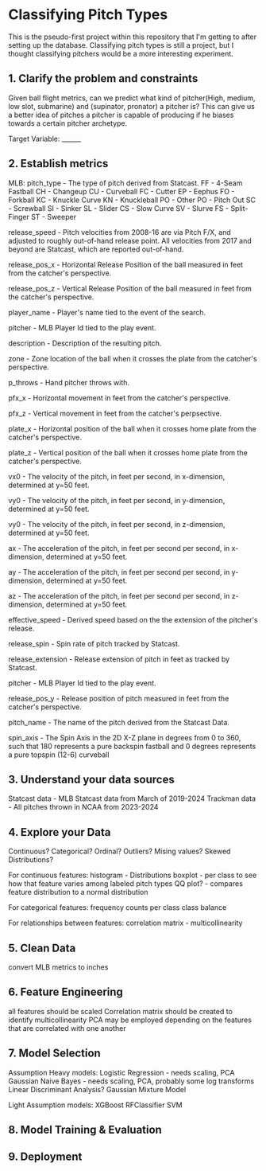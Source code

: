 # Classifying Pitch Types

This is the pseudo-first project within this repository that I'm getting to after setting up the database.  Classifying pitch types is still a project, but I thought classifying pitchers would be a more interesting experiment.

## 1. Clarify the problem and constraints

Given ball flight metrics, can we predict what kind of pitcher(High, medium, low slot, submarine) and (supinator, pronator) a pitcher is?  This can give us a better idea of pitches a pitcher is capable of producing if he biases towards a certain pitcher archetype.  

Target Variable: ______


## 2. Establish metrics

MLB:
pitch_type - The type of pitch derived from Statcast.
FF - 4-Seam Fastball
CH - Changeup
CU - Curveball
FC - Cutter
EP - Eephus
FO - Forkball
KC - Knuckle Curve
KN - Knuckleball
PO - Other
PO - Pitch Out
SC - Screwball
SI - Sinker
SL - Slider
CS - Slow Curve
SV - Slurve
FS - Split-Finger
ST - Sweeper

release_speed - Pitch velocities from 2008-16 are via Pitch F/X, and adjusted to roughly out-of-hand release point. All velocities from 2017 and beyond are Statcast, which are reported out-of-hand.

release_pos_x - Horizontal Release Position of the ball measured in feet from the catcher's perspective.

release_pos_z - Vertical Release Position of the ball measured in feet from the catcher's perspective.

player_name - Player's name tied to the event of the search.

pitcher - MLB Player Id tied to the play event.

description - Description of the resulting pitch.

zone - Zone location of the ball when it crosses the plate from the catcher's perspective.

p_throws - Hand pitcher throws with.

pfx_x - Horizontal movement in feet from the catcher's perspective.

pfx_z - Vertical movement in feet from the catcher's perpsective.

plate_x - Horizontal position of the ball when it crosses home plate from the catcher's perspective.

plate_z - Vertical position of the ball when it crosses home plate from the catcher's perspective.

vx0 - The velocity of the pitch, in feet per second, in x-dimension, determined at y=50 feet.

vy0 - The velocity of the pitch, in feet per second, in y-dimension, determined at y=50 feet.

vy0 - The velocity of the pitch, in feet per second, in z-dimension, determined at y=50 feet.

ax - The acceleration of the pitch, in feet per second per second, in x-dimension, determined at y=50 feet.

ay - The acceleration of the pitch, in feet per second per second, in y-dimension, determined at y=50 feet.

az - The acceleration of the pitch, in feet per second per second, in z-dimension, determined at y=50 feet.

effective_speed - Derived speed based on the the extension of the pitcher's release.

release_spin - Spin rate of pitch tracked by Statcast.

release_extension - Release extension of pitch in feet as tracked by Statcast.

pitcher - MLB Player Id tied to the play event.

release_pos_y - Release position of pitch measured in feet from the catcher's perspective.

pitch_name - The name of the pitch derived from the Statcast Data.

spin_axis - The Spin Axis in the 2D X-Z plane in degrees from 0 to 360, such that 180 represents a pure backspin fastball and 0 degrees represents a pure topspin (12-6) curveball

## 3. Understand your data sources

Statcast data - MLB Statcast data from March of 2019-2024
Trackman data - All pitches thrown in NCAA from 2023-2024

## 4. Explore your Data 

Continuous? Categorical? Ordinal?
Outliers? Mising values? Skewed Distributions?

For continuous features:
  histogram - Distributions
  boxplot - per class to see how that feature varies among labeled pitch types 
  QQ plot? - compares feature distribution to a normal distribution 

For categorical features:
  frequency counts per class 
  class balance

For relationships between features:
  correlation matrix - multicollinearity


## 5. Clean Data 

convert MLB metrics to inches

## 6. Feature Engineering

all features should be scaled
Correlation matrix should be created to identify multicollinearity
PCA may be employed depending on the features that are correlated with one another


## 7. Model Selection

Assumption Heavy models:
Logistic Regression - needs scaling, PCA 
Gaussian Naive Bayes - needs scaling, PCA, probably some log transforms
Linear Discriminant Analysis?
Gaussian Mixture Model 

Light Assumption models:
XGBoost
RFClassifier
SVM



## 8. Model Training & Evaluation
## 9. Deployment
